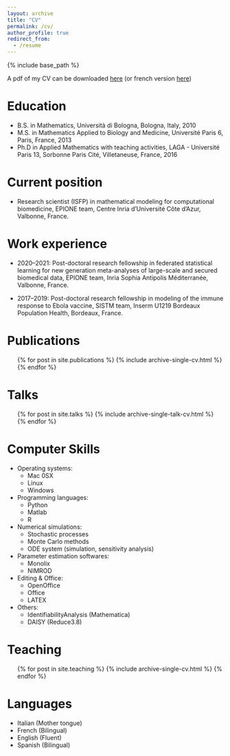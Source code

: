 ```yaml
---
layout: archive
title: "CV"
permalink: /cv/
author_profile: true
redirect_from:
  - /resume
---
```


{% include base_path %}

A pdf of my CV can be downloaded [here](http://irenebalelli.github.io/files/cv/Balelli_CV.pdf) (or french version [here](http://irenebalelli.github.io/files/cv/Balelli_CV_fr.pdf))

Education
======
* B.S. in Mathematics, Università di Bologna, Bologna, Italy, 2010
* M.S. in Mathematics Applied to Biology and Medicine, Université Paris 6, Paris, France, 2013
* Ph.D in Applied Mathematics with teaching activities, LAGA - Université Paris 13, Sorbonne Paris Cité, Villetaneuse, France, 2016

Current position
======
* Research scientist (ISFP) in mathematical modeling for computational biomedicine, EPIONE team, Centre Inria d’Université Côte d’Azur, Valbonne, France.

Work experience
======
* 2020–2021: Post-doctoral research fellowship in federated statistical learning for new generation meta-analyses
of large-scale and secured biomedical data, EPIONE team, Inria Sophia Antipolis Méditerranée, Valbonne, France.

* 2017–2019: Post-doctoral research fellowship in modeling of the immune response to Ebola vaccine, SISTM team, Inserm U1219 Bordeaux Population Health, Bordeaux, France.

Publications
======
  <ul>{% for post in site.publications %}
    {% include archive-single-cv.html %}
  {% endfor %}</ul>
  
Talks
======
  <ul>{% for post in site.talks %}
    {% include archive-single-talk-cv.html %}
  {% endfor %}</ul>
  
Computer Skills
======
* Operating systems:
  * Mac 0SX
  * Linux
  * Windows
* Programming languages:
  * Python
  * Matlab
  * R
* Numerical simulations:
  * Stochastic processes
  * Monte Carlo methods
  * ODE system (simulation, sensitivity analysis)
* Parameter estimation softwares:
  * Monolix
  * NIMROD
* Editing & Office:
  * OpenOffice
  * Office
  * LATEX 
* Others:
  * IdentifiabilityAnalysis (Mathematica)
  * DAISY (Reduce3.8)
  
Teaching
======
  <ul>{% for post in site.teaching %}
    {% include archive-single-cv.html %}
  {% endfor %}</ul>

Languages
======
* Italian (Mother tongue)
* French (Bilingual)
* English (Fluent)
* Spanish (Bilingual)
